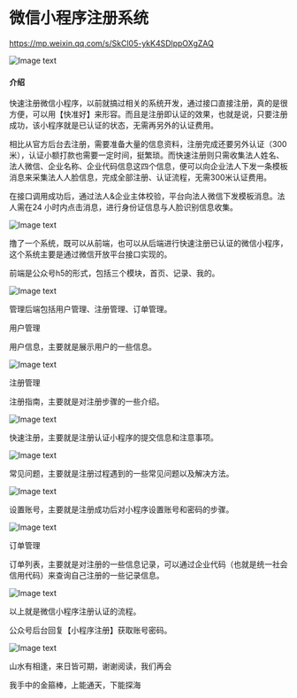 # 微信小程序注册系统

https://mp.weixin.qq.com/s/SkCl05-ykK4SDlppOXgZAQ

![Image text](https://img-blog.csdnimg.cn/03e7ba16bbac4a76bb2b53dc2d23e5c5.png)

#### 介绍
快速注册微信小程序，以前就搞过相关的系统开发，通过接口直接注册，真的是很方便，可以用【快准好】来形容。而且是注册即认证的效果，也就是说，只要注册成功，该小程序就是已认证的状态，无需再另外的认证费用。

相比从官方后台去注册，需要准备大量的信息资料，注册完成还要另外认证（300米），认证小额打款也需要一定时间，挺繁琐。而快速注册则只需收集法人姓名、法人微信、企业名称、企业代码信息这四个信息，便可以向企业法人下发一条模板消息来采集法人人脸信息，完成全部注册、认证流程，无需300米认证费用。

在接口调用成功后，通过法人&企业主体校验，平台向法人微信下发模板消息。法人需在24 小时内点击消息，进行身份证信息与人脸识别信息收集。

![Image text](https://img-blog.csdnimg.cn/29dba071c12c4e00835df91e4ccb7ade.png)

撸了一个系统，既可以从前端，也可以从后端进行快速注册已认证的微信小程序，这个系统主要是通过微信开放平台接口实现的。

前端是公众号h5的形式，包括三个模块，首页、记录、我的。

![Image text](https://img-blog.csdnimg.cn/e867dd39fb534a55863fb20cd3de10e1.png)

管理后端包括用户管理、注册管理、订单管理。

用户管理

用户信息，主要就是展示用户的一些信息。

![Image text](https://img-blog.csdnimg.cn/d63fd57cfcab4ed593c50f5d46f63b58.png)

注册管理

注册指南，主要就是对注册步骤的一些介绍。

![Image text](https://img-blog.csdnimg.cn/50ac6fd801f8444d9a9d6d586bea8bcb.png)

快速注册，主要就是注册认证小程序的提交信息和注意事项。

![Image text](https://img-blog.csdnimg.cn/9d486466a9ac4cb7a91f524d7dcfd717.png)

常见问题，主要就是注册过程遇到的一些常见问题以及解决方法。

![Image text](https://img-blog.csdnimg.cn/f3ddc528b19d4a068199b027ce56bc12.png)

设置账号，主要就是注册成功后对小程序设置账号和密码的步骤。

![Image text](https://img-blog.csdnimg.cn/8ce7c044bd764fd58fce375e970ae430.png)

订单管理

订单列表，主要就是对注册的一些信息记录，可以通过企业代码（也就是统一社会信用代码）来查询自己注册的一些记录信息。

![Image text](https://img-blog.csdnimg.cn/3698b8ab61854226ada6ef9c3c8b23a9.png)

以上就是微信小程序注册认证的流程。

公众号后台回复【小程序注册】获取账号密码。

![Image text](https://img-blog.csdnimg.cn/101a73ed0228494786544af811382ace.png)

山水有相逢，来日皆可期，谢谢阅读，我们再会

我手中的金箍棒，上能通天，下能探海
